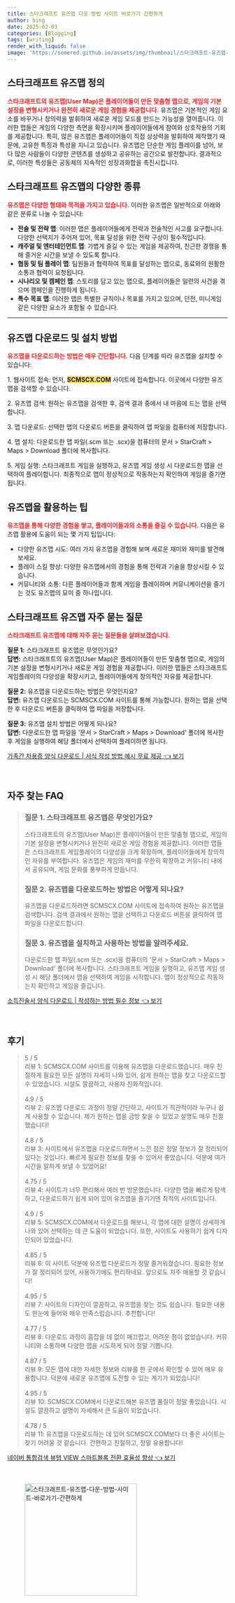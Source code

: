 ```yaml
---
title: 스타크래프트 유즈맵 다운 방법 사이트 바로가기 간편하게
author: bing
date: 2025-02-03
categories: [Blogging]
tags: [writing]
render_with_liquid: false
image: 'https://somered.github.io/assets/img/thumbnail/스타크래프트-유즈맵-다운-방법-사이트-바로가기-간편하게.webp'
---
```



<h2 id='유즈맵 정의'>스타크래프트 유즈맵 정의</h2>

<p><b><span style="color: #ee2323;">스타크래프트의 유즈맵(User Map)은 플레이어들이 만든 맞춤형 맵으로, 게임의 기본 설정을 변형시키거나 완전히 새로운 게임 경험을 제공합니다.</span></b> 유즈맵은 기본적인 게임 요소를 바꾸거나 창의력을 발휘하여 새로운 게임 모드를 만드는 가능성을 열어줍니다. 이러한 맵들은 게임의 다양한 측면을 확장시키며 플레이어들에게 참여와 상호작용의 기회를 제공합니다. 특히, 많은 유즈맵은 플레이어들이 직접 상상력을 발휘하여 제작했기 때문에, 고유한 특징과 특성을 지니고 있습니다. 유즈맵은 단순한 게임 플레이를 넘어, 보다 많은 사람들이 다양한 콘텐츠를 생성하고 공유하는 공간으로 발전합니다. 결과적으로, 이러한 특성들은 공동체의 지속적인 성장과화합을 촉진시킵니다.</p>

<h2 id='유즈맵의 종류'>스타크래프트 유즈맵의 다양한 종류</h2>

<p><b><span style="color: #ee2323;">유즈맵은 다양한 형태와 목적을 가지고 있습니다.</span></b> 이러한 유즈맵은 일반적으로 아래와 같은 분류로 나눌 수 있습니다:</p>

<ul>
    <li><b>전술 및 전략 맵</b>: 이러한 맵은 플레이어들에게 전략과 전술적인 사고를 요구합니다. 다양한 선택지가 주어져 있어, 목표 달성을 위한 전략 구상이 필수적입니다.</li>
    <li><b>캐주얼 및 엔터테인먼트 맵</b>: 가볍게 즐길 수 있는 게임을 제공하여, 친근한 경쟁을 통해 즐거운 시간을 보낼 수 있도록 합니다.</li>
    <li><b>협동 및 팀 플레이 맵</b>: 팀원들과 협력하여 목표를 달성하는 맵으로, 동료와의 원활한 소통과 협력이 요청됩니다.</li>
    <li><b>시나리오 및 캠페인 맵</b>: 스토리를 담고 있는 맵으로, 플레이어들은 일련의 사건을 겪으며 캠페인을 진행하게 됩니다.</li>
    <li><b>특수 목표 맵</b>: 이러한 맵은 특별한 규칙이나 목표를 가지고 있으며, 던전, 미니게임 같은 다양한 요소가 포함될 수 있습니다.</li>
</ul>

<hr />

<h2 id='유즈맵 다운로드와 설치'>유즈맵 다운로드 및 설치 방법</h2>

<p><b><span style="color: #ee2323;">유즈맵을 다운로드하는 방법은 매우 간단합니다.</span></b> 다음 단계를 따라 유즈맵을 설치할 수 있습니다:</p>

<p>1. 웹사이트 접속: 먼저, <b><span style="background-color: #ffe066;">SCMSCX.COM</span></b> 사이트에 접속합니다. 이곳에서 다양한 유즈맵을 검색할 수 있습니다.</p>

<p>2. 유즈맵 검색: 원하는 유즈맵을 검색한 후, 검색 결과 중에서 내 마음에 드는 맵을 선택합니다.</p>

<p>3. 맵 다운로드: 선택한 맵의 다운로드 버튼을 클릭하여 맵 파일을 컴퓨터에 저장합니다.</p>

<p>4. 맵 설치: 다운로드한 맵 파일(.scm 또는 .scx)을 컴퓨터의 문서 > StarCraft > Maps > Download 폴더에 복사합니다.</p>

<p>5. 게임 실행: 스타크래프트 게임을 실행하고, 유즈맵 게임 생성 시 다운로드한 맵을 선택하여 플레이합니다. 최종적으로 맵이 정상적으로 작동하는지 확인하여 게임을 즐기면 됩니다.</p>

<h2 id='유즈맵 활용 팁'>유즈맵을 활용하는 팁</h2>

<p><b><span style="color: #ee2323;">유즈맵을 통해 다양한 경험을 쌓고, 플레이어들과의 소통을 즐길 수 있습니다.</span></b> 다음은 유즈맵 활용에 도움이 되는 몇 가지 팁입니다:</p>

<ul>
    <li>다양한 유즈맵 시도: 여러 가지 유즈맵을 경험해 보며 새로운 재미와 재미를 발견해 보세요.</li>
    <li>플레이 스킬 향상: 다양한 유즈맵에서의 경험을 통해 전략과 기술을 향상시킬 수 있습니다.</li>
    <li>커뮤니티와 소통: 다른 플레이어들과 함께 게임을 플레이하며 커뮤니케이션을 즐기는 것도 유즈맵의 묘미 중 하나입니다.</li>
</ul>

<h2 id='자주 묻는 질문'>스타크래프트 유즈맵 자주 묻는 질문</h2>

<p><b><span style="color: #ee2323;">스타크래프트 유즈맵에 대해 자주 묻는 질문들을 살펴보겠습니다.</span></b></p>

<p><b>질문 1:</b> 스타크래프트 유즈맵은 무엇인가요?<br>
<b>답변:</b> 스타크래프트의 유즈맵(User Map)은 플레이어들이 만든 맞춤형 맵으로, 게임의 기본 설정을 변형시키거나 새로운 게임 경험을 제공합니다. 이러한 맵들은 스타크래프트 게임플레이의 다양성을 확장시키고, 플레이어들에게 창의적인 자유를 제공합니다.</p>

<p><b>질문 2:</b> 유즈맵을 다운로드하는 방법은 무엇인지요?<br>
<b>답변:</b> 유즈맵 다운로드는 SCMSCX.COM 사이트를 통해 가능합니다. 원하는 맵을 선택한 후 다운로드 버튼을 클릭하여 맵 파일을 저장합니다.</p>

<p><b>질문 3:</b> 유즈맵 설치 방법은 어떻게 되나요?<br>
<b>답변:</b> 다운로드한 맵 파일을 '문서 > StarCraft > Maps > Download' 폴더에 복사한 후 게임을 실행하여 해당 폴더에서 선택하여 플레이하면 됩니다.</p>


<p><a class="click-button" title="가족간 차용증 양식 다운로드 | 서식 작성 방법 예시 무료 제공" href="https://somered.github.io/posts/%EA%B0%80%EC%A1%B1%EA%B0%84-%EC%B0%A8%EC%9A%A9%EC%A6%9D-%EC%96%91%EC%8B%9D-%EB%8B%A4%EC%9A%B4%EB%A1%9C%EB%93%9C-%EC%84%9C%EC%8B%9D-%EC%9E%91%EC%84%B1-%EB%B0%A9%EB%B2%95-%EC%98%88%EC%8B%9C-%EB%AC%B4%EB%A3%8C-%EC%A0%9C%EA%B3%B5/" rel="dofollow">가족간 차용증 양식 다운로드 | 서식 작성 방법 예시 무료 제공 👈 보기</a></p><br>
<h2 id='자주_찾는_FAQ'>자주 찾는 FAQ</h2>
<div itemscope="" itemtype="https://schema.org/FAQPage"> 
<blockquote> 
<div itemscope="" itemprop="mainEntity" itemtype="https://schema.org/Question"> 
<h3 itemprop="name">질문 1. 스타크래프트 유즈맵은 무엇인가요?</h3> 
<div itemscope="" itemprop="acceptedAnswer" itemtype="https://schema.org/Answer"> 
<span itemprop="text"> 
<p>스타크래프트의 유즈맵(User Map)은 플레이어들이 만든 맞춤형 맵으로, 게임의 기본 설정을 변형시키거나 완전히 새로운 게임 경험을 제공합니다. 이러한 맵들은 스타크래프트 게임플레이의 다양성을 크게 확장하며, 플레이어들에게 창의적인 자유를 부여합니다. 유즈맵은 게임의 재미를 무한히 확장하고 커뮤니티 내에서 공유되며, 게임 문화를 풍부하게 만듭니다.</p> 
</span> 
</div> 
</div> 

<div itemscope="" itemprop="mainEntity" itemtype="https://schema.org/Question"> 
<h3 itemprop="name">질문 2. 유즈맵을 다운로드하는 방법은 어떻게 되나요?</h3> 
<div itemscope="" itemprop="acceptedAnswer" itemtype="https://schema.org/Answer"> 
<span itemprop="text"> 
<p>유즈맵을 다운로드하려면 SCMSCX.COM 사이트에 접속하여 원하는 유즈맵을 검색합니다. 검색 결과에서 원하는 맵을 선택하고 다운로드 버튼을 클릭하여 맵 파일을 다운로드합니다.</p> 
</span> 
</div> 
</div> 

<div itemscope="" itemprop="mainEntity" itemtype="https://schema.org/Question"> 
<h3 itemprop="name">질문 3. 유즈맵을 설치하고 사용하는 방법을 알려주세요.</h3> 
<div itemscope="" itemprop="acceptedAnswer" itemtype="https://schema.org/Answer"> 
<span itemprop="text"> 
<p>다운로드한 맵 파일(.scm 또는 .scx)을 컴퓨터의 '문서 > StarCraft > Maps > Download' 폴더에 복사합니다. 스타크래프트 게임을 실행하고, 유즈맵 게임 생성 시 해당 폴더에서 맵을 선택하여 게임을 시작합니다. 맵이 정상적으로 작동하는지 확인하고 게임을 즐깁니다.</p> 
</span> 
</div> 
</div> 

</blockquote> 
</div>
<p><a class="click-button" title="소득진술서 양식 다운로드 | 작성하는 방법 필수 정보" href="https://somered.github.io/posts/%EC%86%8C%EB%93%9D%EC%A7%84%EC%88%A0%EC%84%9C-%EC%96%91%EC%8B%9D-%EB%8B%A4%EC%9A%B4%EB%A1%9C%EB%93%9C-%EC%9E%91%EC%84%B1%ED%95%98%EB%8A%94-%EB%B0%A9%EB%B2%95-%ED%95%84%EC%88%98-%EC%A0%95%EB%B3%B4/" rel="dofollow">소득진술서 양식 다운로드 | 작성하는 방법 필수 정보 👈 보기</a></p><br>
<h2 id='후기'>후기</h2>
<div itemscope itemtype="https://schema.org/Product">
  <blockquote>
  <div itemprop="review" itemscope itemtype="https://schema.org/Review">
      <div itemprop="reviewRating" itemscope itemtype="https://schema.org/Rating"> <span itemprop="ratingValue">5</span> / <span itemprop="bestRating">5</span> </div>
      <span itemprop="reviewBody">리뷰 1: SCMSCX.COM 사이트를 이용해 유즈맵을 다운로드했습니다. 매우 친절하게 필요한 모든 설명이 자세히 나와 있어, 쉽게 원하는 맵을 찾고 다운로드할 수 있었습니다. 시설도 깔끔하고, 사용자 친화적입니다.</span>
  </div>
  <br>
  <div itemprop="review" itemscope itemtype="https://schema.org/Review">
      <div itemprop="reviewRating" itemscope itemtype="https://schema.org/Rating"> <span itemprop="ratingValue">4.9</span> / <span itemprop="bestRating">5</span> </div>
      <span itemprop="reviewBody">리뷰 2: 유즈맵 다운로드 과정이 정말 간단하고, 사이트가 직관적이라 누구나 쉽게 사용할 수 있습니다. 제가 원하는 맵을 금방 찾을 수 있었고 설명도 매우 친절했습니다!</span>
  </div>
  <br>
  <div itemprop="review" itemscope itemtype="https://schema.org/Review">
      <div itemprop="reviewRating" itemscope itemtype="https://schema.org/Rating"> <span itemprop="ratingValue">4.8</span> / <span itemprop="bestRating">5</span> </div>
      <span itemprop="reviewBody">리뷰 3: 사이트에서 유즈맵을 다운로드하면서 느낀 점은 정말 정보가 잘 정리되어 있다는 것입니다. 빠르게 필요한 정보를 찾을 수 있어서 좋았습니다. 덕분에 여가 시간을 알차게 보낼 수 있었어요!</span>
  </div>
  <br>
  <div itemprop="review" itemscope itemtype="https://schema.org/Review">
      <div itemprop="reviewRating" itemscope itemtype="https://schema.org/Rating"> <span itemprop="ratingValue">4.75</span> / <span itemprop="bestRating">5</span> </div>
      <span itemprop="reviewBody">리뷰 4: 사이트가 너무 편리해서 여러 번 방문했습니다. 다양한 맵을 빠르게 탐색하고, 다운로드하기 쉽게 되어 있어 유즈맵을 즐기기엔 최적의 사이트입니다.</span>
  </div>
  <br>
  <div itemprop="review" itemscope itemtype="https://schema.org/Review">
      <div itemprop="reviewRating" itemscope itemtype="https://schema.org/Rating"> <span itemprop="ratingValue">4.9</span> / <span itemprop="bestRating">5</span> </div>
      <span itemprop="reviewBody">리뷰 5: SCMSCX.COM에서 다운로드를 해보니, 각 맵에 대한 설명이 상세하게 나와 있어 선택하는 데 큰 도움이 되었습니다. 또한, 사이트도 사용하기 쉽게 디자인되어 있었습니다.</span>
  </div>
  <br>
  <div itemprop="review" itemscope itemtype="https://schema.org/Review">
      <div itemprop="reviewRating" itemscope itemtype="https://schema.org/Rating"> <span itemprop="ratingValue">4.85</span> / <span itemprop="bestRating">5</span> </div>
      <span itemprop="reviewBody">리뷰 6: 이 사이트 덕분에 유즈맵 다운로드가 정말 즐거워졌습니다. 필요한 정보가 잘 정리되어 있어, 사용하기에도 편리하네요. 앞으로도 자주 애용할 것 같습니다!</span>
  </div>
  <br>
  <div itemprop="review" itemscope itemtype="https://schema.org/Review">
      <div itemprop="reviewRating" itemscope itemtype="https://schema.org/Rating"> <span itemprop="ratingValue">4.95</span> / <span itemprop="bestRating">5</span> </div>
      <span itemprop="reviewBody">리뷰 7: 사이트의 디자인이 깔끔하고, 유즈맵을 찾는 것도 쉽습니다. 필요한 내용도 한눈에 들어와 매우 만족스럽습니다. 추천합니다!</span>
  </div>
  <br>
  <div itemprop="review" itemscope itemtype="https://schema.org/Review">
      <div itemprop="reviewRating" itemscope itemtype="https://schema.org/Rating"> <span itemprop="ratingValue">4.77</span> / <span itemprop="bestRating">5</span> </div>
      <span itemprop="reviewBody">리뷰 8: 다운로드 과정이 흠잡을 데 없이 매끄럽고, 어려운 점이 없었습니다. 커뮤니티와 소통하며 다양한 맵을 시도하게 되어 정말 기쁩니다.</span>
  </div>
  <br>
  <div itemprop="review" itemscope itemtype="https://schema.org/Review">
      <div itemprop="reviewRating" itemscope itemtype="https://schema.org/Rating"> <span itemprop="ratingValue">4.87</span> / <span itemprop="bestRating">5</span> </div>
      <span itemprop="reviewBody">리뷰 9: 모든 맵에 대한 자세한 정보와 리뷰를 한 곳에서 확인할 수 있어 매우 유용합니다. 덕분에 새로운 유즈맵에 도전할 수 있는 계기가 되었습니다!</span>
  </div>
  <br>
  <div itemprop="review" itemscope itemtype="https://schema.org/Review">
      <div itemprop="reviewRating" itemscope itemtype="https://schema.org/Rating"> <span itemprop="ratingValue">4.95</span> / <span itemprop="bestRating">5</span> </div>
      <span itemprop="reviewBody">리뷰 10: SCMSCX.COM에서 다운로드해본 유즈맵 품질이 정말 좋았습니다. 시설도 깔끔하고 설명이 자세해서 큰 도움이 되었습니다.</span>
  </div>
  <br>
  <div itemprop="review" itemscope itemtype="https://schema.org/Review">
      <div itemprop="reviewRating" itemscope itemtype="https://schema.org/Rating"> <span itemprop="ratingValue">4.78</span> / <span itemprop="bestRating">5</span> </div>
      <span itemprop="reviewBody">리뷰 11: 유즈맵을 다운로드하는 데 있어 SCMSCX.COM보다 더 좋은 사이트는 찾기 어려울 것 같습니다. 간편하고 친절하고, 정말 유용합니다!</span>
  </div>
  </blockquote>
</div>
<p><a class="click-button" title="네이버 통합검색 뷰탭 VIEW 스마트블록 전환 효율성 향상" href="https://somered.github.io/posts/%EB%84%A4%EC%9D%B4%EB%B2%84-%ED%86%B5%ED%95%A9%EA%B2%80%EC%83%89-%EB%B7%B0%ED%83%AD-VIEW-%EC%8A%A4%EB%A7%88%ED%8A%B8%EB%B8%94%EB%A1%9D-%EC%A0%84%ED%99%98-%ED%9A%A8%EC%9C%A8%EC%84%B1-%ED%96%A5%EC%83%81/" rel="dofollow">네이버 통합검색 뷰탭 VIEW 스마트블록 전환 효율성 향상 👈 보기</a></p><br>
<figure class="image"><img src="https://somered.github.io/assets/img/thumbnail/스타크래프트-유즈맵-다운-방법-사이트-바로가기-간편하게.webp" alt="스타크래프트-유즈맵-다운-방법-사이트-바로가기-간편하게" width="256" height="256"></figure>